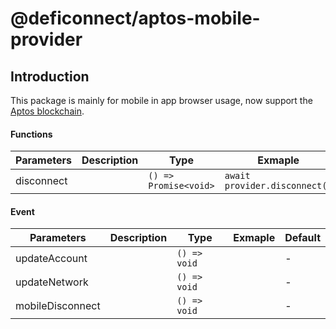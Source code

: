 # @deficonnect/aptos-mobile-provider

## Introduction

This package is mainly for mobile in app browser usage, now support the [Aptos blockchain](https://aptos.dev/).

#### Functions

| Parameters | Description | Type                  | Exmaple                       | Default |
| ---------- | ----------- | --------------------- | ----------------------------- | ------- |
| disconnect |             | `() => Promise<void>` | `await provider.disconnect()` | -       |

#### Event

| Parameters       | Description | Type         | Exmaple | Default |
|------------------|-------------|--------------|---------|---------|
| updateAccount    |             | `() => void` |         | -       |
| updateNetwork    |             | `() => void` |         | -       |
| mobileDisconnect |             | `() => void` |         | -       |
